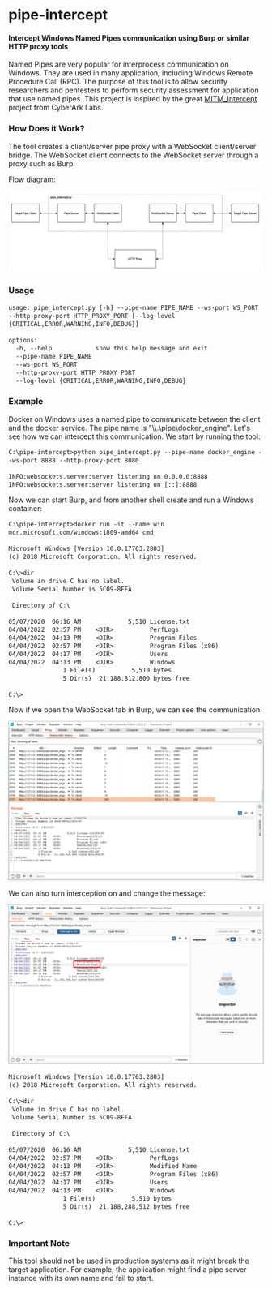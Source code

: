 # pipe-intercept
#### Intercept Windows Named Pipes communication using Burp or similar HTTP proxy tools
Named Pipes are very popular for interprocess communication on Windows. They are used in many application, including Windows Remote Procedure Call (RPC). The purpose of this tool is to allow security researchers and pentesters to perform security assessment for application that use named pipes.
This project is inspired by the great [MITM_Intercept](https://github.com/cyberark/MITM_Intercept) project from CyberArk Labs.
### How Does it Work?
The tool creates a client/server pipe proxy with a WebSocket client/server bridge. The WebSocket client connects to the WebSocket server through a proxy such as Burp.

Flow diagram:

![Flow Diagram](images/pipe-intercept.png)
### Usage
```
usage: pipe_intercept.py [-h] --pipe-name PIPE_NAME --ws-port WS_PORT --http-proxy-port HTTP_PROXY_PORT [--log-level {CRITICAL,ERROR,WARNING,INFO,DEBUG}]

options:
  -h, --help            show this help message and exit
  --pipe-name PIPE_NAME
  --ws-port WS_PORT
  --http-proxy-port HTTP_PROXY_PORT
  --log-level {CRITICAL,ERROR,WARNING,INFO,DEBUG}
```
### Example
Docker on Windows uses a named pipe to communicate between the client and the docker service. The pipe name is "\\\\.\pipe\docker_engine". Let's see how we can intercept this communication. We start by running the tool:
```
C:\pipe-intercept>python pipe_intercept.py --pipe-name docker_engine --ws-port 8888 --http-proxy-port 8080

INFO:websockets.server:server listening on 0.0.0.0:8888
INFO:websockets.server:server listening on [::]:8888
```
Now we can start Burp, and from another shell create and run a Windows container:
```
C:\pipe-intercept>docker run -it --name win mcr.microsoft.com/windows:1809-amd64 cmd

Microsoft Windows [Version 10.0.17763.2803]
(c) 2018 Microsoft Corporation. All rights reserved.

C:\>dir
 Volume in drive C has no label.
 Volume Serial Number is 5C09-8FFA

 Directory of C:\

05/07/2020  06:16 AM             5,510 License.txt
04/04/2022  02:57 PM    <DIR>          PerfLogs
04/04/2022  04:13 PM    <DIR>          Program Files
04/04/2022  02:57 PM    <DIR>          Program Files (x86)
04/04/2022  04:17 PM    <DIR>          Users
04/04/2022  04:13 PM    <DIR>          Windows
               1 File(s)          5,510 bytes
               5 Dir(s)  21,188,812,800 bytes free

C:\>
```
Now if we open the WebSocket tab in Burp, we can see the communication:

![Burp WebSocket History](images/burp_ws_history.png)

We can also turn interception on and change the message:

![Burp Intercept](images/burp_intercept.png)

```
Microsoft Windows [Version 10.0.17763.2803]
(c) 2018 Microsoft Corporation. All rights reserved.

C:\>dir
 Volume in drive C has no label.
 Volume Serial Number is 5C09-8FFA

 Directory of C:\

05/07/2020  06:16 AM             5,510 License.txt
04/04/2022  02:57 PM    <DIR>          PerfLogs
04/04/2022  04:13 PM    <DIR>          Modified Name
04/04/2022  02:57 PM    <DIR>          Program Files (x86)
04/04/2022  04:17 PM    <DIR>          Users
04/04/2022  04:13 PM    <DIR>          Windows
               1 File(s)          5,510 bytes
               5 Dir(s)  21,188,288,512 bytes free

C:\>
```
### Important Note
This tool should not be used in production systems as it might break the target application. For example, the application might find a pipe server instance with its own name and fail to start.
